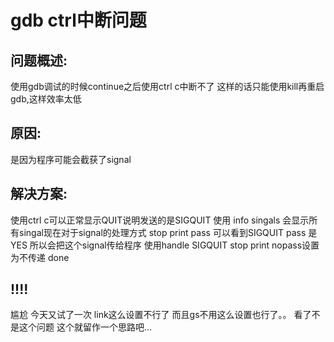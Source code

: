 # gdb ctrl中断问题

## 问题概述:
使用gdb调试的时候continue之后使用ctrl c中断不了 
这样的话只能使用kill再重启gdb,这样效率太低

## 原因:
是因为程序可能会截获了signal

## 解决方案:
使用ctrl c可以正常显示QUIT说明发送的是SIGQUIT
使用 info singals 会显示所有singal现在对于signal的处理方式
stop print pass
可以看到SIGQUIT  pass 是YES 所以会把这个signal传给程序
使用handle SIGQUIT stop print nopass设置为不传递
done

## !!!!
尴尬 今天又试了一次 link这么设置不行了  而且gs不用这么设置也行了。。
看了不是这个问题 这个就留作一个思路吧...
